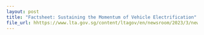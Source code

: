 ```yaml
---
layout: post
title: "Factsheet: Sustaining the Momentum of Vehicle Electrification"
file_url: hhttps://www.lta.gov.sg/content/ltagov/en/newsroom/2023/3/news-releases/sustaining_the_momentum_of_vehicle_electrification.html
---
```

